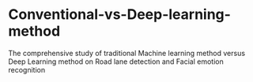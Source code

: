 # Conventional-vs-Deep-learning-method
The comprehensive study of traditional Machine learning method versus Deep Learning method on Road lane detection and Facial emotion recognition 
